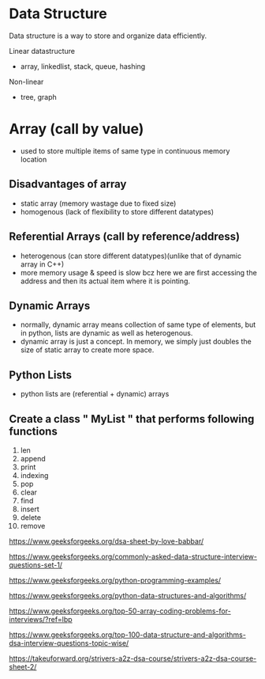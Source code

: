 # Data Structure
Data structure is a way to store and organize data efficiently.

Linear datastructure
- array, linkedlist, stack, queue, hashing

Non-linear
- tree, graph

# Array (call by value)
- used to store multiple items of same type in continuous memory location

## Disadvantages of array
- static array (memory wastage due to fixed size)
- homogenous (lack of flexibility to store different datatypes)

## Referential Arrays (call by reference/address)
- heterogenous (can store different datatypes)(unlike that of dynamic array in C++)
- more memory usage & speed is slow bcz here we are first accessing the address and then its actual item where it is pointing.

## Dynamic Arrays
- normally, dynamic array means collection of same type of elements, but in python, lists are dynamic as well as heterogenous. 
- dynamic array is just a concept. In memory, we simply just doubles the size of static array to create more space.


## Python Lists
- python lists are (referential + dynamic) arrays


## Create a class " MyList " that performs following functions
1. len
2. append
3. print
4. indexing
5. pop
6. clear
7. find
8. insert
9. delete
10. remove





https://www.geeksforgeeks.org/dsa-sheet-by-love-babbar/

https://www.geeksforgeeks.org/commonly-asked-data-structure-interview-questions-set-1/

https://www.geeksforgeeks.org/python-programming-examples/

https://www.geeksforgeeks.org/python-data-structures-and-algorithms/

https://www.geeksforgeeks.org/top-50-array-coding-problems-for-interviews/?ref=lbp

https://www.geeksforgeeks.org/top-100-data-structure-and-algorithms-dsa-interview-questions-topic-wise/

https://takeuforward.org/strivers-a2z-dsa-course/strivers-a2z-dsa-course-sheet-2/




